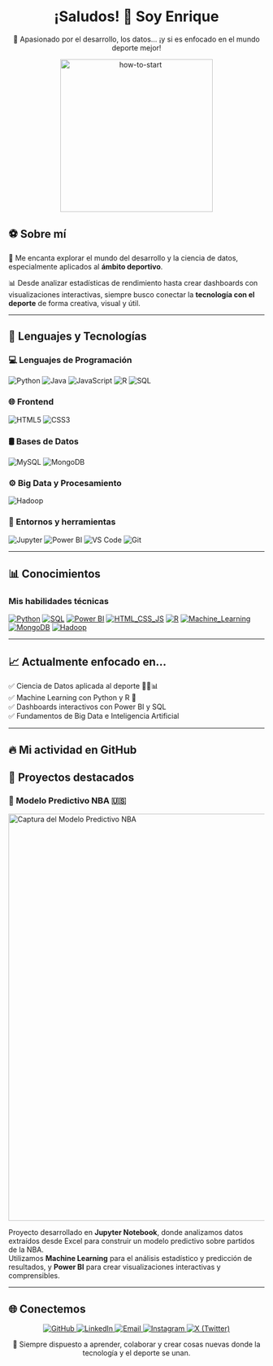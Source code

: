 <h1 align="center">¡Saludos! 👋 Soy Enrique</h1>
<p align="center">🧠 Apasionado por el desarrollo, los datos... ¡y si es enfocado en el mundo deporte mejor!</p>

<p align="center">
  <img src="https://github.com/user-attachments/assets/aba82c2e-642e-4e38-9697-a307876b7024" alt="how-to-start" width="300" />
</p>

## ⚽ Sobre mí

🎯 Me encanta explorar el mundo del desarrollo y la ciencia de datos, especialmente aplicados al **ámbito deportivo**.

📊 Desde analizar estadísticas de rendimiento hasta crear dashboards con visualizaciones interactivas, siempre busco conectar la **tecnología con el deporte** de forma creativa, visual y útil.

---

## 🚀 Lenguajes y Tecnologías

### 💻 Lenguajes de Programación

![Python](https://img.shields.io/badge/Python-3776AB?style=for-the-badge&logo=python&logoColor=white)
![Java](https://img.shields.io/badge/Java-007396?style=for-the-badge&logo=java&logoColor=white)
![JavaScript](https://img.shields.io/badge/JavaScript-F7DF1E?style=for-the-badge&logo=javascript&logoColor=black)
![R](https://img.shields.io/badge/R-276DC3?style=for-the-badge&logo=r&logoColor=white)
![SQL](https://img.shields.io/badge/SQL-336791?style=for-the-badge&logo=postgresql&logoColor=white)

### 🌐 Frontend

![HTML5](https://img.shields.io/badge/HTML5-E34F26?style=for-the-badge&logo=html5&logoColor=white)
![CSS3](https://img.shields.io/badge/CSS3-1572B6?style=for-the-badge&logo=css3&logoColor=white)

### 🛢️ Bases de Datos

![MySQL](https://img.shields.io/badge/MySQL-4479A1?style=for-the-badge&logo=mysql&logoColor=white)
![MongoDB](https://img.shields.io/badge/MongoDB-47A248?style=for-the-badge&logo=mongodb&logoColor=white)

### ⚙️ Big Data y Procesamiento

![Hadoop](https://img.shields.io/badge/Hadoop-66CCFF?style=for-the-badge&logo=apachehadoop&logoColor=black)

### 📓 Entornos y herramientas

![Jupyter](https://img.shields.io/badge/Jupyter-F37626?style=flat-square&logo=jupyter&logoColor=white)
![Power BI](https://img.shields.io/badge/Power%20BI-F2C811?style=flat-square&logo=powerbi&logoColor=black)
![VS Code](https://img.shields.io/badge/VS%20Code-007ACC?style=flat-square&logo=visual-studio-code&logoColor=white)
![Git](https://img.shields.io/badge/Git-F05032?style=flat-square&logo=git&logoColor=white)

---

## 📊 Conocimientos
### Mis habilidades técnicas
[![Python](https://img.shields.io/badge/Python-90%25-brightgreen?style=for-the-badge&logo=python&logoColor=white)](https://www.python.org/)
[![SQL](https://img.shields.io/badge/SQL-85%25-yellowgreen?style=for-the-badge&logo=mysql&logoColor=white)](https://www.mysql.com/)
[![Power BI](https://img.shields.io/badge/Power_BI-80%25-yellow?style=for-the-badge&logo=microsoft-power-bi&logoColor=white)](https://powerbi.microsoft.com/)
[![HTML_CSS_JS](https://img.shields.io/badge/HTML--CSS--JS-80%25-yellow?style=for-the-badge&logo=javascript&logoColor=white)](https://developer.mozilla.org/)
[![R](https://img.shields.io/badge/R-70%25-orange?style=for-the-badge&logo=r&logoColor=white)](https://www.r-project.org/)
[![Machine_Learning](https://img.shields.io/badge/Machine_Learning-70%25-orange?style=for-the-badge&logo=python&logoColor=white)](https://en.wikipedia.org/wiki/Machine_learning)
[![MongoDB](https://img.shields.io/badge/MongoDB-60%25-red?style=for-the-badge&logo=mongodb&logoColor=white)](https://www.mongodb.com/)
[![Hadoop](https://img.shields.io/badge/Hadoop-50%25-red?style=for-the-badge&logo=apachehadoop&logoColor=white)](https://hadoop.apache.org/)

---

## 📈 Actualmente enfocado en...
✅ Ciencia de Datos aplicada al deporte 🏃‍♂️📊  
✅ Machine Learning con Python y R 🤖  
✅ Dashboards interactivos con Power BI y SQL  
✅ Fundamentos de Big Data e Inteligencia Artificial  

---
## 🔥 Mi actividad en GitHub


## 🧪 Proyectos destacados
### 🏀 Modelo Predictivo NBA 🇺🇸
<p align="left">
  <img src="https://github.com/kike14bm/ModeloPredictivo_NBA/blob/master/images/CurryTiros.png?raw=true" alt="Captura del Modelo Predictivo NBA" width="800" />
</p>

Proyecto desarrollado en <strong>Jupyter Notebook</strong>, donde analizamos datos extraídos desde Excel para construir un modelo predictivo sobre partidos de la NBA.  
Utilizamos <strong>Machine Learning</strong> para el análisis estadístico y predicción de resultados, y <strong>Power BI</strong> para crear visualizaciones interactivas y comprensibles.


---

## 🌐 Conectemos
<p align="center"> 
  <a href="https://github.com/kike14bm" target="_blank"> 
    <img src="https://img.shields.io/badge/GitHub-181717?style=for-the-badge&logo=github&logoColor=white" alt="GitHub"/> 
  </a> 
  <a href="https://www.linkedin.com/in/enrique-l%C3%B3pez-rubio-300989253/" target="_blank"> 
    <img src="https://img.shields.io/badge/LinkedIn-0A66C2?style=for-the-badge&logo=linkedin&logoColor=white" alt="LinkedIn"/> 
  </a> 
  <a href="mailto:kike14bm@gmail.com" target="_blank"> 
    <img src="https://img.shields.io/badge/Email-D14836?style=for-the-badge&logo=gmail&logoColor=white" alt="Email"/> 
  </a> 
  <a href="https://www.instagram.com/kike14bm/" target="_blank"> 
    <img src="https://img.shields.io/badge/Instagram-E4405F?style=for-the-badge&logo=instagram&logoColor=white" alt="Instagram"/> 
  </a> 
  <a href="https://twitter.com/kike14bm" target="_blank"> 
    <img src="https://img.shields.io/badge/X-000000?style=for-the-badge&logo=twitter&logoColor=white" alt="X (Twitter)"/> 
  </a> 
</p>

<p align="center">💬 Siempre dispuesto a aprender, colaborar y crear cosas nuevas donde la tecnología y el deporte se unan.</p>
